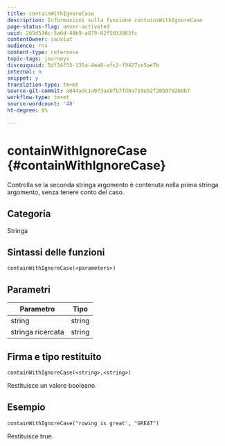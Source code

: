 ```yaml
---
title: containWithIgnoreCase
description: Informazioni sulla funzione containsWithIgnoreCase
page-status-flag: never-activated
uuid: 269d590c-5a6d-40b9-a879-02f5033863fc
contentOwner: sauviat
audience: rns
content-type: reference
topic-tags: journeys
discoiquuid: 5df34f55-135a-4ea8-afc2-f9427ce5ae7b
internal: n
snippet: y
translation-type: tm+mt
source-git-commit: a844adc1a073aebfb7fd8a719e52f305079260b7
workflow-type: tm+mt
source-wordcount: '48'
ht-degree: 8%

---
```



# containWithIgnoreCase {#containWithIgnoreCase}

Controlla se la seconda stringa argomento è contenuta nella prima stringa argomento, senza tenere conto del caso.

## Categoria

Stringa

## Sintassi delle funzioni

`containWithIgnoreCase(<parameters>)`

## Parametri

| Parametro | Tipo |
|-----------|------------------|
| string | string |
| stringa ricercata | string |

## Firma e tipo restituito

`containWithIgnoreCase(<string>,<string>)`

Restituisce un valore booleano.

## Esempio

`containWithIgnoreCase("rowing is great', "GREAT")`

Restituisce true.

